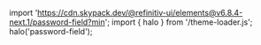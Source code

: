 <!--
type: template
name: password-field
-->

import 'https://cdn.skypack.dev/@refinitiv-ui/elements@v6.8.4-next.1/password-field?min';
import { halo } from '/theme-loader.js';
halo('password-field');